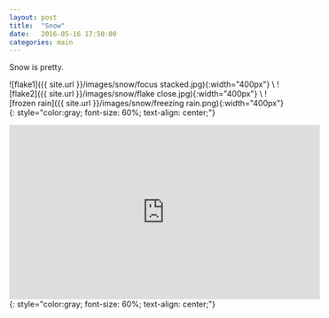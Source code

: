 ```yaml
---
layout: post
title:  "Snow"
date:   2016-05-16 17:50:00
categories: main
---
```

Snow is pretty.

![flake1]({{ site.url }}/images/snow/focus stacked.jpg){:width="400px"} \\
![flake2]({{ site.url }}/images/snow/flake close.jpg){:width="400px"} \\
![frozen rain]({{ site.url }}/images/snow/freezing rain.png){:width="400px"}
{: style="color:gray; font-size: 60%; text-align: center;"}

<iframe width="560" height="315" src="https://www.youtube.com/embed/nAUrJJhbEIU" frameborder="0" allowfullscreen></iframe>
{: style="color:gray; font-size: 60%; text-align: center;"}


